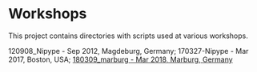 # Workshops

This project contains directories with scripts used at various workshops.

120908_Nipype - Sep 2012, Magdeburg, Germany;
170327-Nipype - Mar 2017, Boston, USA;
[180309_marburg - Mar 2018, Marburg, Germany](https://openreproneuro2018marburg.github.io)
